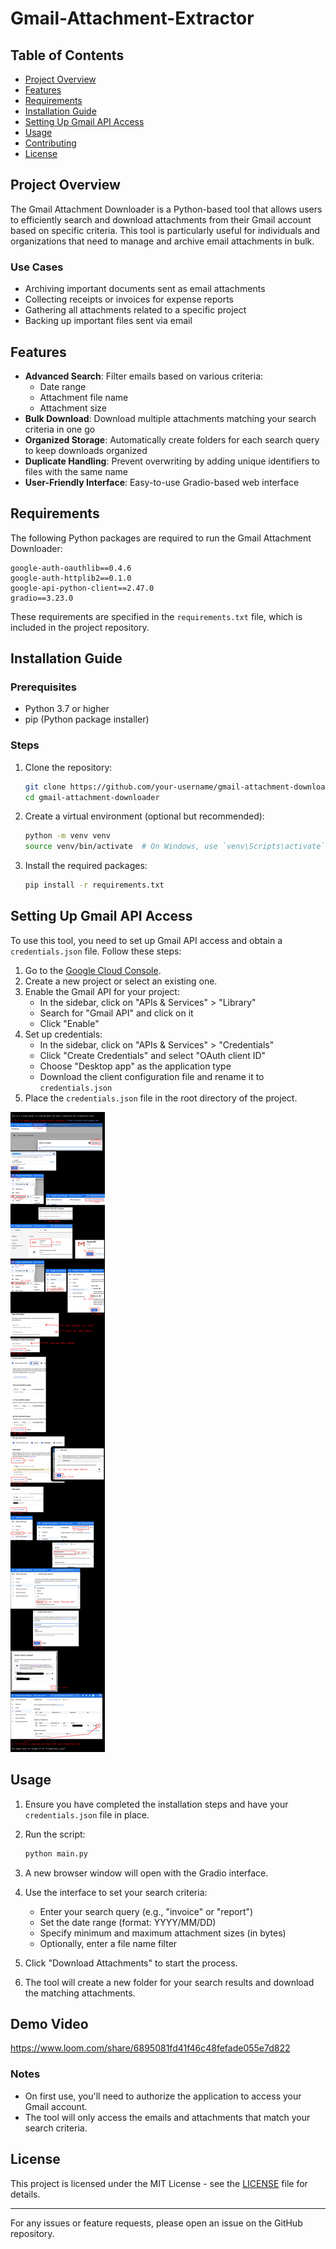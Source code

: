 # Gmail-Attachment-Extractor

## Table of Contents
- [Project Overview](#project-overview)
- [Features](#features)
- [Requirements](#requirements)
- [Installation Guide](#installation-guide)
- [Setting Up Gmail API Access](#setting-up-gmail-api-access)
- [Usage](#usage)
- [Contributing](#contributing)
- [License](#license)

## Project Overview

The Gmail Attachment Downloader is a Python-based tool that allows users to efficiently search and download attachments from their Gmail account based on specific criteria. This tool is particularly useful for individuals and organizations that need to manage and archive email attachments in bulk.

### Use Cases

- Archiving important documents sent as email attachments
- Collecting receipts or invoices for expense reports
- Gathering all attachments related to a specific project
- Backing up important files sent via email

## Features

- **Advanced Search**: Filter emails based on various criteria:
  - Date range
  - Attachment file name
  - Attachment size
- **Bulk Download**: Download multiple attachments matching your search criteria in one go
- **Organized Storage**: Automatically create folders for each search query to keep downloads organized
- **Duplicate Handling**: Prevent overwriting by adding unique identifiers to files with the same name
- **User-Friendly Interface**: Easy-to-use Gradio-based web interface

## Requirements

The following Python packages are required to run the Gmail Attachment Downloader:

```
google-auth-oauthlib==0.4.6
google-auth-httplib2==0.1.0
google-api-python-client==2.47.0
gradio==3.23.0
```

These requirements are specified in the `requirements.txt` file, which is included in the project repository.

## Installation Guide

### Prerequisites

- Python 3.7 or higher
- pip (Python package installer)

### Steps

1. Clone the repository:
   ```bash
   git clone https://github.com/your-username/gmail-attachment-downloader.git
   cd gmail-attachment-downloader
   ```

2. Create a virtual environment (optional but recommended):
   ```bash
   python -m venv venv
   source venv/bin/activate  # On Windows, use `venv\Scripts\activate`
   ```

3. Install the required packages:
   ```bash
   pip install -r requirements.txt
   ```

## Setting Up Gmail API Access

To use this tool, you need to set up Gmail API access and obtain a `credentials.json` file. Follow these steps:

1. Go to the [Google Cloud Console](https://console.cloud.google.com/).
2. Create a new project or select an existing one.
3. Enable the Gmail API for your project:
   - In the sidebar, click on "APIs & Services" > "Library"
   - Search for "Gmail API" and click on it
   - Click "Enable"
4. Set up credentials:
   - In the sidebar, click on "APIs & Services" > "Credentials"
   - Click "Create Credentials" and select "OAuth client ID"
   - Choose "Desktop app" as the application type
   - Download the client configuration file and rename it to `credentials.json`
5. Place the `credentials.json` file in the root directory of the project.

[![Gmail API Access Guide](./Gmail_API_Access_Guide.jpeg)](https://github.com/Vishnuujain/Gmail-Attachment-Extractor/blob/main/Gmail_API_Access_Guide.jpeg)


## Usage

1. Ensure you have completed the installation steps and have your `credentials.json` file in place.

2. Run the script:
   ```bash
   python main.py
   ```

3. A new browser window will open with the Gradio interface.

4. Use the interface to set your search criteria:
   - Enter your search query (e.g., "invoice" or "report")
   - Set the date range (format: YYYY/MM/DD)
   - Specify minimum and maximum attachment sizes (in bytes)
   - Optionally, enter a file name filter

5. Click "Download Attachments" to start the process.

6. The tool will create a new folder for your search results and download the matching attachments.

## Demo Video
https://www.loom.com/share/6895081fd41f46c48fefade055e7d822 


### Notes

- On first use, you'll need to authorize the application to access your Gmail account.
- The tool will only access the emails and attachments that match your search criteria.

## License

This project is licensed under the MIT License - see the [LICENSE](LICENSE) file for details.

---

For any issues or feature requests, please open an issue on the GitHub repository.
